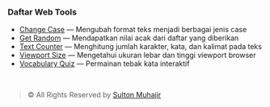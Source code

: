 ### Daftar Web Tools

-  [Change Case](https://sultonmuhajir.github.io/app/change-case/) — Mengubah format teks menjadi berbagai jenis case
-  [Get Random](https://sultonmuhajir.github.io/app/get-random/) — Mendapatkan nilai acak dari daftar yang diberikan
-  [Text Counter](https://sultonmuhajir.github.io/app/text-counter/) — Menghitung jumlah karakter, kata, dan kalimat pada teks
-  [Viewport Size](https://sultonmuhajir.github.io/app/viewport-size/) — Mengetahui ukuran lebar dan tinggi viewport browser
-  [Vocabulary Quiz](https://sultonmuhajir.github.io/app/vocabulary-quiz/) — Permainan tebak kata interaktif

<br>

> © All Rights Reserved by [Sulton Muhajir](https://sultonmuhajir.github.io/)
